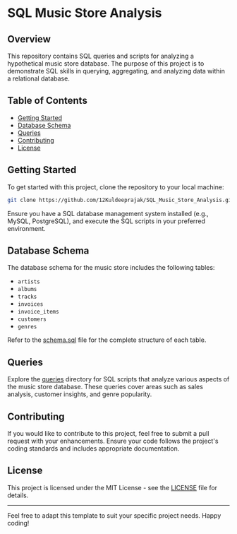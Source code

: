 
# SQL Music Store Analysis

## Overview

This repository contains SQL queries and scripts for analyzing a hypothetical music store database. The purpose of this project is to demonstrate SQL skills in querying, aggregating, and analyzing data within a relational database.

## Table of Contents

- [Getting Started](#getting-started)
- [Database Schema](#database-schema)
- [Queries](#queries)
- [Contributing](#contributing)
- [License](#license)

## Getting Started

To get started with this project, clone the repository to your local machine:

```bash
git clone https://github.com/12Kuldeeprajak/SQL_Music_Store_Analysis.git
```

Ensure you have a SQL database management system installed (e.g., MySQL, PostgreSQL), and execute the SQL scripts in your preferred environment.

## Database Schema

The database schema for the music store includes the following tables:

- `artists`
- `albums`
- `tracks`
- `invoices`
- `invoice_items`
- `customers`
- `genres`

Refer to the [schema.sql](schema.sql) file for the complete structure of each table.

## Queries

Explore the [queries](queries/) directory for SQL scripts that analyze various aspects of the music store database. These queries cover areas such as sales analysis, customer insights, and genre popularity.

## Contributing

If you would like to contribute to this project, feel free to submit a pull request with your enhancements. Ensure your code follows the project's coding standards and includes appropriate documentation.

## License

This project is licensed under the MIT License - see the [LICENSE](LICENSE) file for details.

---

Feel free to adapt this template to suit your specific project needs. Happy coding!
